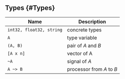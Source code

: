 
Types {#Types}
----------------------------------------------------------------------------------------------------







Name                     | Description
------------------------ | ----------------------------
`int32, float32, string` | concrete types
`A`                      | type variable
`(A, B)`                 | pair of *A* and *B*
`[A x n]`                | vector of A
`~A`                     | signal of *A*
`A ~> B`                 | processor from *A* to *B*

